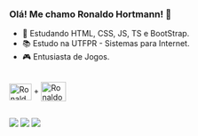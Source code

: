 ### Olá! Me chamo Ronaldo Hortmann! 👏

- 🌱 Estudando HTML, CSS, JS, TS e BootStrap.
- 📚 Estudo na UTFPR - Sistemas para Internet.
- 🎮 Entusiasta de Jogos.

<div style="display: inline_block"><br>
  <a href="https://www.spigotmc.org" target="_blank"><img align="center" alt="Ronaldo-Spigot" height="30" width="40" src="https://cdn.discordapp.com/attachments/739464507616919643/1142823915207540776/spigot.png"></a>
  +
  <img align="center" alt="Ronaldo-Java" height="35" width="45" src="https://cdn.jsdelivr.net/gh/devicons/devicon/icons/java/java-original.svg" />
</div>

  ##
 
<div> 
  <a href="https://instagram.com/ronaldo_hort" target="_blank"><img src="https://img.shields.io/badge/-Instagram-%23E4405F?style=for-the-badge&logo=instagram&logoColor=white" target="_blank"></a>
 	<a href="https://www.twitch.tv/ronaldophc" target="_blank"><img src="https://img.shields.io/badge/Twitch-9146FF?style=for-the-badge&logo=twitch&logoColor=white" target="_blank"></a>
  <a href = "mailto:camposr@alunos.utfpr.edu.br"><img src="https://img.shields.io/badge/-Gmail-%23333?style=for-the-badge&logo=gmail&logoColor=white" target="_blank"></a>
  
</div>
